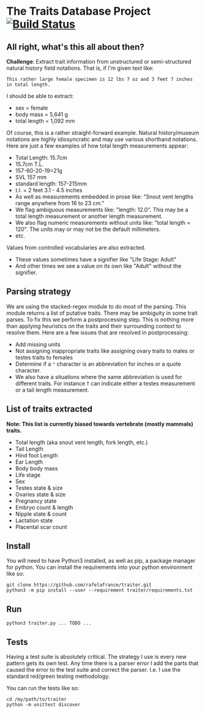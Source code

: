 # The Traits Database Project [![Build Status](https://travis-ci.org/rafelafrance/traiter.svg?branch=master)](https://travis-ci.org/rafelafrance/traiter)

## All right, what's this all about then?
**Challenge**: Extract trait information from unstructured or semi-structured natural history field notations. That is, if I'm given text like:

 ```
 This rather large female specimen is 12 lbs 7 oz and 3 feet 7 inches in total length.
 ```
I should be able to extract:

 - sex = female
 - body mass = 5,641 g
 - total length = 1,092 mm

 Of course, this is a rather straight-forward example. Natural history/museum notations are highly idiosyncratic and may use various shorthand notations. Here are just a few examples of how total length measurements appear:

 - Total Length: 15.7cm
 - 15.7cm T.L.
 - 157-60-20-19=21g
 - SVL 157 mm
 - standard length: 157-215mm
 - t.l. = 2 feet 3.1 - 4.5 inches
 - As well as measurements embedded in prose like: "Snout vent lengths range anywhere from 16 to 23 cm."
 - We flag ambiguous measurements like: "length: 12.0". This may be a total length measurement or another length measurement.
 - We also flag numeric measurements without units like: "total length = 120". The units may or may not be the default millimeters.
 - etc.

Values from controlled vocabularies are also extracted.
 - These values sometimes have a signifier like "Life Stage: Adult"
 - And other times we see a value on its own like "Adult" without the signifier.

## Parsing strategy

We are using the stacked-regex module to do most of the parsing. This module returns a list of putative traits. There may be ambiguity in some trait parses. To fix this we perform a postprocessing step. This is nothing more than applying heuristics on the traits and their surrounding context to resolve them. Here are a few issues that are resolved in postprocessing:

- Add missing units
- Not assigning inappropriate traits like assigning ovary traits to males or testes traits to females
- Determine if a `"` character is an abbreviation for inches or a quote character.
- We also have a situations where the same abbreviation is used for different traits. For instance `T` can indicate either a testes measurement or a tail length measurement. 

## List of traits extracted
**Note: This list is currently biased towards vertebrate (mostly mammals) traits.**
- Total length (aka snout vent length, fork length, etc.)
- Tail Length
- Hind foot Length
- Ear Length
- Body body mass
- Life stage
- Sex
- Testes state & size
- Ovaries state & size
- Pregnancy state
- Embryo count & length
- Nipple state & count
- Lactation state
- Placental scar count

## Install

You will need to have Python3 installed, as well as pip, a package manager for python. You can install the requirements into your python environment like so:
```
git clone https://github.com/rafelafrance/traiter.git
python3 -m pip install --user --requirement traiter/requirements.txt
```

## Run
```
python3 traiter.py ... TODO ...
```

## Tests
Having a test suite is absolutely critical. The strategy I use is every new pattern gets its own test. Any time there is a parser error I add the parts that caused the error to the test suite and correct the parser. I.e. I use the standard red/green testing methodology.

You can run the tests like so:
```
cd /my/path/to/traiter
python -m unittest discover
```
